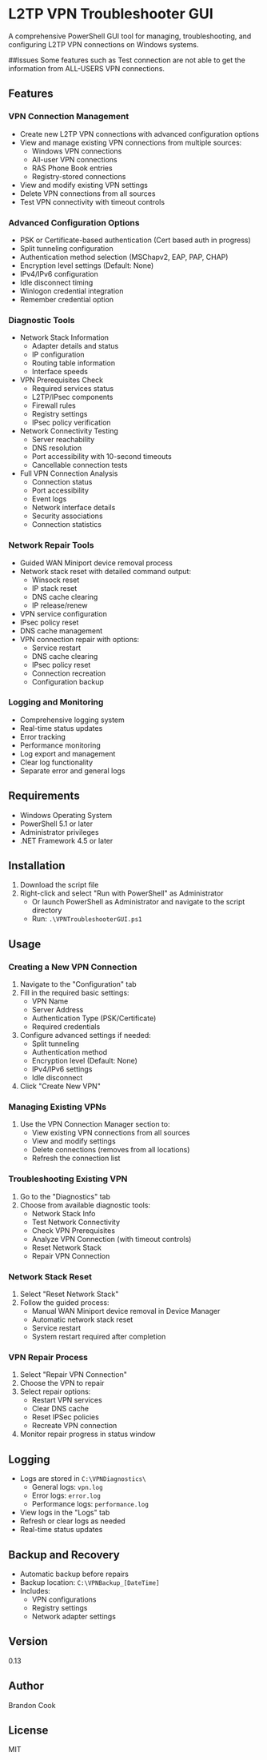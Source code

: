 # L2TP VPN Troubleshooter GUI

A comprehensive PowerShell GUI tool for managing, troubleshooting, and configuring L2TP VPN connections on Windows systems.

##Issues
Some features such as Test connection are not able to get the information from ALL-USERS VPN connections.


## Features

### VPN Connection Management
- Create new L2TP VPN connections with advanced configuration options
- View and manage existing VPN connections from multiple sources:
  - Windows VPN connections
  - All-user VPN connections
  - RAS Phone Book entries
  - Registry-stored connections
- View and modify existing VPN settings
- Delete VPN connections from all sources
- Test VPN connectivity with timeout controls

### Advanced Configuration Options
- PSK or Certificate-based authentication (Cert based auth in progress)
- Split tunneling configuration
- Authentication method selection (MSChapv2, EAP, PAP, CHAP)
- Encryption level settings (Default: None)
- IPv4/IPv6 configuration
- Idle disconnect timing
- Winlogon credential integration
- Remember credential option

### Diagnostic Tools
- Network Stack Information
  - Adapter details and status
  - IP configuration
  - Routing table information
  - Interface speeds
- VPN Prerequisites Check
  - Required services status
  - L2TP/IPsec components
  - Firewall rules
  - Registry settings
  - IPsec policy verification
- Network Connectivity Testing
  - Server reachability
  - DNS resolution
  - Port accessibility with 10-second timeouts
  - Cancellable connection tests
- Full VPN Connection Analysis
  - Connection status
  - Port accessibility
  - Event logs
  - Network interface details
  - Security associations
  - Connection statistics

### Network Repair Tools
- Guided WAN Miniport device removal process
- Network stack reset with detailed command output:
  - Winsock reset
  - IP stack reset
  - DNS cache clearing
  - IP release/renew
- VPN service configuration
- IPsec policy reset
- DNS cache management
- VPN connection repair with options:
  - Service restart
  - DNS cache clearing
  - IPsec policy reset
  - Connection recreation
  - Configuration backup

### Logging and Monitoring
- Comprehensive logging system
- Real-time status updates
- Error tracking
- Performance monitoring
- Log export and management
- Clear log functionality
- Separate error and general logs

## Requirements
- Windows Operating System
- PowerShell 5.1 or later
- Administrator privileges
- .NET Framework 4.5 or later

## Installation
1. Download the script file
2. Right-click and select "Run with PowerShell" as Administrator
   - Or launch PowerShell as Administrator and navigate to the script directory
   - Run: `.\VPNTroubleshooterGUI.ps1`

## Usage

### Creating a New VPN Connection
1. Navigate to the "Configuration" tab
2. Fill in the required basic settings:
   - VPN Name
   - Server Address
   - Authentication Type (PSK/Certificate)
   - Required credentials
3. Configure advanced settings if needed:
   - Split tunneling
   - Authentication method
   - Encryption level (Default: None)
   - IPv4/IPv6 settings
   - Idle disconnect
4. Click "Create New VPN"

### Managing Existing VPNs
1. Use the VPN Connection Manager section to:
   - View existing VPN connections from all sources
   - View and modify settings
   - Delete connections (removes from all locations)
   - Refresh the connection list

### Troubleshooting Existing VPN
1. Go to the "Diagnostics" tab
2. Choose from available diagnostic tools:
   - Network Stack Info
   - Test Network Connectivity
   - Check VPN Prerequisites
   - Analyze VPN Connection (with timeout controls)
   - Reset Network Stack
   - Repair VPN Connection

### Network Stack Reset
1. Select "Reset Network Stack"
2. Follow the guided process:
   - Manual WAN Miniport device removal in Device Manager
   - Automatic network stack reset
   - Service restart
   - System restart required after completion

### VPN Repair Process
1. Select "Repair VPN Connection"
2. Choose the VPN to repair
3. Select repair options:
   - Restart VPN services
   - Clear DNS cache
   - Reset IPSec policies
   - Recreate VPN connection
4. Monitor repair progress in status window

## Logging
- Logs are stored in `C:\VPNDiagnostics\`
  - General logs: `vpn.log`
  - Error logs: `error.log`
  - Performance logs: `performance.log`
- View logs in the "Logs" tab
- Refresh or clear logs as needed
- Real-time status updates

## Backup and Recovery
- Automatic backup before repairs
- Backup location: `C:\VPNBackup_[DateTime]`
- Includes:
  - VPN configurations
  - Registry settings
  - Network adapter settings

## Version
0.13

## Author
Brandon Cook 

## License
MIT